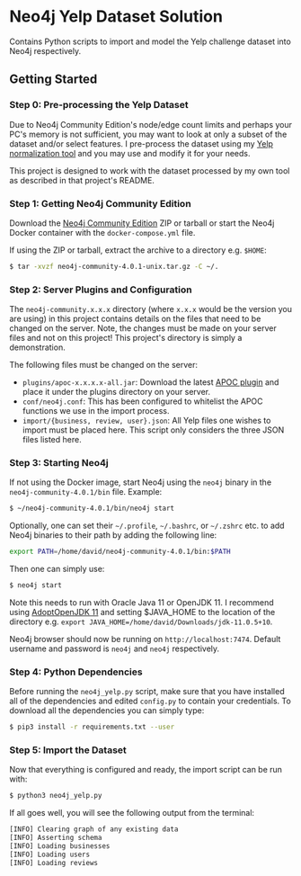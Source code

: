 # Neo4j Yelp Dataset Solution

Contains Python scripts to import and model the Yelp challenge dataset into Neo4j respectively.

## Getting Started

### Step 0: Pre-processing the Yelp Dataset

Due to Neo4j Community Edition's node/edge count limits and perhaps your PC's memory is not sufficient, you may want to look at only a subset of the 
dataset and/or select features. I pre-process the dataset using my 
[Yelp normalization tool](https://github.com/DavidBakerEffendi/yelp-normalization) and you may use and modify it for your needs.

This project is designed to work with the dataset processed by my own tool as described in that project's README.

### Step 1: Getting Neo4j Community Edition

Download the [Neo4j Community Edition](https://neo4j.com/download-thanks/?edition=community&release=4.0.1&flavour=unix) 
ZIP or tarball or start the Neo4j Docker container with the `docker-compose.yml` file.

If using the ZIP or tarball, extract the archive to a directory e.g. `$HOME`:
```bash
$ tar -xvzf neo4j-community-4.0.1-unix.tar.gz -C ~/.
```

### Step 2: Server Plugins and Configuration
The `neo4j-community.x.x.x` directory (where `x.x.x` would be the version you are using) in this project contains details
on the files that need to be changed on the server. Note, the changes must be made on your server files and not on this 
project! This project's directory is simply a demonstration. 

The following files must be changed on the server:

* `plugins/apoc-x.x.x.x-all.jar`: Download the latest [APOC plugin](https://github.com/neo4j-contrib/neo4j-apoc-procedures/releases) and place it under the plugins directory on your server.
* `conf/neo4j.conf`: This has been configured to whitelist the APOC functions we use in the import process.
* `import/{business, review, user}.json`: All Yelp files one wishes to import must be placed here. This script only 
considers the three JSON files listed here.

### Step 3: Starting Neo4j

If not using the Docker image, start Neo4j using the `neo4j` binary in the `neo4j-community-4.0.1/bin` file. Example:
```bash
$ ~/neo4j-community-4.0.1/bin/neo4j start
```
Optionally, one can set their `~/.profile`, `~/.bashrc`, or `~/.zshrc` etc. to add Neo4j binaries to their path by adding the following line: 
```bash
export PATH=/home/david/neo4j-community-4.0.1/bin:$PATH
```
Then one can simply use:
```bash
$ neo4j start
```
Note this needs to run with Oracle Java 11 or OpenJDK 11. I recommend using [AdoptOpenJDK 11](https://adoptopenjdk.net/installation.html?variant=openjdk11&jvmVariant=hotspot) and setting $JAVA_HOME to the location of the directory e.g. `export JAVA_HOME=/home/david/Downloads/jdk-11.0.5+10`.

Neo4j browser should now be running on `http://localhost:7474`. Default username and password is `neo4j` and `neo4j` respectively.

### Step 4: Python Dependencies

Before running the `neo4j_yelp.py` script, make sure that you have installed all of the dependencies and edited `config.py` to contain your credentials. To download all the dependencies you can simply type:
```bash
$ pip3 install -r requirements.txt --user
```

### Step 5: Import the Dataset

Now that everything is configured and ready, the import script can be run with:
```bash
$ python3 neo4j_yelp.py
```
If all goes well, you will see the following output from the terminal:
```bash
[INFO] Clearing graph of any existing data
[INFO] Asserting schema
[INFO] Loading businesses
[INFO] Loading users
[INFO] Loading reviews
```